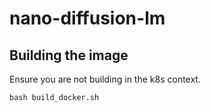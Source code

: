 # nano-diffusion-lm

## Building the image
Ensure you are not building in the k8s context.
```
bash build_docker.sh

```
